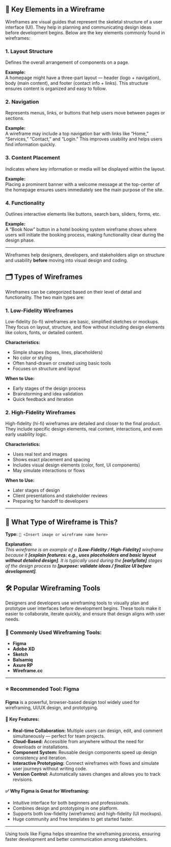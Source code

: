 ## 🧩 Key Elements in a Wireframe

Wireframes are visual guides that represent the skeletal structure of a user interface (UI). They help in planning and communicating design ideas before development begins. Below are the key elements commonly found in wireframes:

### 1. **Layout Structure**
Defines the overall arrangement of components on a page.

**Example:**  
A homepage might have a three-part layout — header (logo + navigation), body (main content), and footer (contact info + links). This structure ensures content is organized and easy to follow.

### 2. **Navigation**
Represents menus, links, or buttons that help users move between pages or sections.

**Example:**  
A wireframe may include a top navigation bar with links like “Home,” “Services,” “Contact,” and “Login.” This improves usability and helps users find information quickly.

### 3. **Content Placement**
Indicates where key information or media will be displayed within the layout.

**Example:**  
Placing a prominent banner with a welcome message at the top-center of the homepage ensures users immediately see the main purpose of the site.

### 4. **Functionality**
Outlines interactive elements like buttons, search bars, sliders, forms, etc.

**Example:**  
A “Book Now” button in a hotel booking system wireframe shows where users will initiate the booking process, making functionality clear during the design phase.

---

Wireframes help designers, developers, and stakeholders align on structure and usability **before** moving into visual design and coding.

## 🗂️ Types of Wireframes

Wireframes can be categorized based on their level of detail and functionality. The two main types are:

### 1. **Low-Fidelity Wireframes**
Low-fidelity (lo-fi) wireframes are basic, simplified sketches or mockups. They focus on layout, structure, and flow without including design elements like colors, fonts, or detailed content.

**Characteristics:**
- Simple shapes (boxes, lines, placeholders)
- No color or styling
- Often hand-drawn or created using basic tools
- Focuses on structure and layout

**When to Use:**
- Early stages of the design process
- Brainstorming and idea validation
- Quick feedback and iteration

### 2. **High-Fidelity Wireframes**
High-fidelity (hi-fi) wireframes are detailed and closer to the final product. They include specific design elements, real content, interactions, and even early usability logic.

**Characteristics:**
- Uses real text and images
- Shows exact placement and spacing
- Includes visual design elements (color, font, UI components)
- May simulate interactions or flows

**When to Use:**
- Later stages of design
- Client presentations and stakeholder reviews
- Preparing for handoff to developers

---

## 🧐 What Type of Wireframe is This?

**Type:** `🔲 <Insert image or wireframe name here>`

**Explanation:**  
_This wireframe is an example of a **[Low-Fidelity / High-Fidelity]** wireframe because it **[explain features: e.g., uses placeholders and basic layout without detailed design]**. It is typically used during the **[early/late]** stages of the design process to **[purpose: validate ideas / finalize UI before development]**._

## 🛠️ Popular Wireframing Tools

Designers and developers use wireframing tools to visually plan and prototype user interfaces before development begins. These tools make it easier to collaborate, iterate quickly, and ensure that design aligns with user needs.

### 🔹 Commonly Used Wireframing Tools:
- **Figma**
- **Adobe XD**
- **Sketch**
- **Balsamiq**
- **Axure RP**
- **Wireframe.cc**

---

### ⭐ Recommended Tool: **Figma**

**Figma** is a powerful, browser-based design tool widely used for wireframing, UI/UX design, and prototyping.

#### 🔧 Key Features:
- **Real-time Collaboration:** Multiple users can design, edit, and comment simultaneously — perfect for team projects.
- **Cloud-Based:** Accessible from anywhere without the need for downloads or installations.
- **Component System:** Reusable design components speed up design consistency and iteration.
- **Interactive Prototyping:** Connect wireframes with flows and simulate user journeys without writing code.
- **Version Control:** Automatically saves changes and allows you to track revisions.

#### ✅ Why Figma is Great for Wireframing:
- Intuitive interface for both beginners and professionals.
- Combines design and prototyping in one platform.
- Supports both low-fidelity (wireframes) and high-fidelity (UI mockups).
- Huge community and free templates to get started faster.

---

Using tools like Figma helps streamline the wireframing process, ensuring faster development and better communication among stakeholders.



